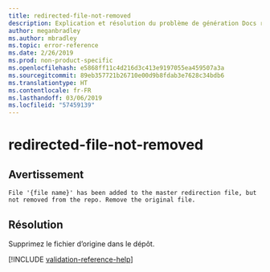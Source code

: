 ```yaml
---
title: redirected-file-not-removed
description: Explication et résolution du problème de génération Docs redirected-file-not-removed
author: meganbradley
ms.author: mbradley
ms.topic: error-reference
ms.date: 2/26/2019
ms.prod: non-product-specific
ms.openlocfilehash: e5868ff11c4d216d3c413e9197055ea459507a3a
ms.sourcegitcommit: 89eb357721b26710e00d9b8fdab3e7628c34bdb6
ms.translationtype: HT
ms.contentlocale: fr-FR
ms.lasthandoff: 03/06/2019
ms.locfileid: "57459139"
---
```

# <a name="redirected-file-not-removed"></a>redirected-file-not-removed

## <a name="warning"></a>Avertissement

`File '{file name}' has been added to the master redirection file, but not removed from the repo. Remove the original file.`

## <a name="resolution"></a>Résolution

Supprimez le fichier d’origine dans le dépôt.

<!--make sure to add this file to your includes folder and verify the path-->
[!INCLUDE [validation-reference-help](includes/validation-reference-help.md)]
